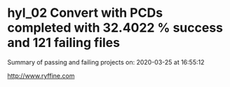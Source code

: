 # hyl_02 Convert with PCDs completed with 32.4022 % success and 121 failing files

Summary of passing and failing projects on: 2020-03-25 at 16:55:12

http://www.ryffine.com
